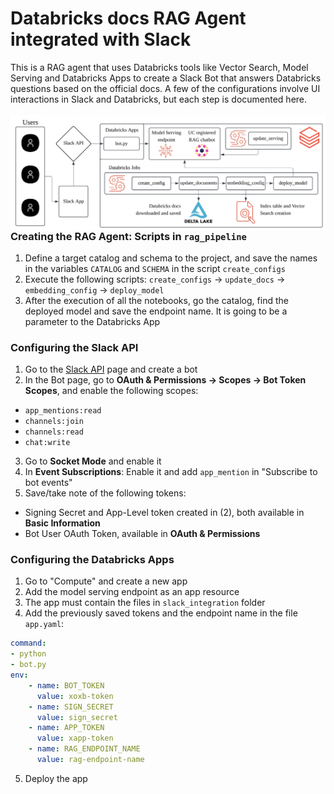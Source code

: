 # Databricks docs RAG Agent integrated with Slack
This is a RAG agent that uses Databricks tools like Vector Search, Model Serving and Databricks Apps to create a Slack Bot that answers Databricks questions based on the official docs. A few of the configurations involve UI interactions in Slack and Databricks, but each step is documented here.
<br><br>
<img src="https://github.com/PSPedro176/databricks_rag_docs/blob/rag_bot/images/architecture?raw=true" width="1000px" style="float:right"/>
### Creating the RAG Agent: Scripts in `rag_pipeline`
1. Define a target catalog and schema to the project, and save the names in the variables `CATALOG` and `SCHEMA` in the script `create_configs`
2. Execute the following scripts: `create_configs` -> `update_docs` -> `embedding_config` -> `deploy_model`
3. After the execution of all the notebooks, go the catalog, find the deployed model and save the endpoint name. It is going to be a parameter to the Databricks App
### Configuring the Slack API
1. Go to the [Slack API](https://api.slack.com/) page and create a bot
2. In the Bot page, go to **OAuth & Permissions -> Scopes -> Bot Token Scopes**, and enable the following scopes:
  - `app_mentions:read`
  - `channels:join`
  - `channels:read`
  - `chat:write`
3. Go to **Socket Mode** and enable it
4. In **Event Subscriptions**: Enable it and add `app_mention` in "Subscribe to bot events"
5. Save/take note of the following tokens:
  - Signing Secret and App-Level token created in (2), both available in **Basic Information**
  - Bot User OAuth Token, available in **OAuth & Permissions**
### Configuring the Databricks Apps
1. Go to "Compute" and create a new app
2. Add the model serving endpoint as an app resource
3. The app must contain the files in `slack_integration` folder
4. Add the previously saved tokens and the endpoint name in the file `app.yaml`:
  ```yaml
  command:
  - python
  - bot.py
  env:
      - name: BOT_TOKEN
        value: xoxb-token
      - name: SIGN_SECRET
        value: sign_secret
      - name: APP_TOKEN
        value: xapp-token
      - name: RAG_ENDPOINT_NAME
        value: rag-endpoint-name
  ```
5. Deploy the app